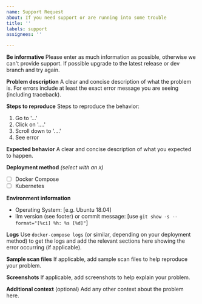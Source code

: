 ```yaml
---
name: Support Request
about: If you need support or are running into some trouble
title: ''
labels: support
assignees: ''

---
```

**Be informative**
Please enter as much information as possible, otherwise we can't provide support. If possible upgrade to the latest release or dev branch and try again.

**Problem description**
A clear and concise description of what the problem is. For errors include at least the exact error message you are seeing (including traceback).

**Steps to reproduce**
Steps to reproduce the behavior:
1. Go to '...'
2. Click on '....'
3. Scroll down to '....'
4. See error

**Expected behavior**
A clear and concise description of what you expected to happen.

**Deployment method** *(select with an `X`)*
- [ ] Docker Compose
- [ ] Kubernetes

**Environment information**
 - Operating System: [e.g. Ubuntu 18.04]
 - llm version (see footer) or commit message: [use `git show -s --format="[%ci] %h: %s [%d]"`]

**Logs** 
Use `docker-compose logs` (or similar, depending on your deployment method) to get the logs and add the relevant sections here showing the error occurring (if applicable).

**Sample scan files**
If applicable, add sample scan files to help reproduce your problem.

**Screenshots**
If applicable, add screenshots to help explain your problem.

**Additional context** (optional)
Add any other context about the problem here.
